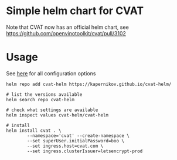 # Simple helm chart for CVAT

Note that CVAT now has an official helm chart, see https://github.com/openvinotoolkit/cvat/pull/3102
# Usage

See [here](charts/cvat-helm/README.md) for all configuration options


```shell
helm repo add cvat-helm https://kapernikov.github.io/cvat-helm/

# list the versions available
helm search repo cvat-helm

# check what settings are available
helm inspect values cvat-helm/cvat-helm

# install
helm install cvat . \
        --namespace='cvat' --create-namespace \
        --set superUser.initialPassword=boo \
        --set ingress.host=cvat.com \
        --set ingress.clusterIssuer=letsencrypt-prod 

```
